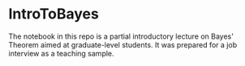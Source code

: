 # IntroToBayes
The notebook in this repo is a partial introductory lecture on Bayes' Theorem aimed at graduate-level students. It was prepared for a job interview as a teaching sample.
